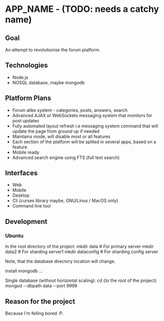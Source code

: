 # APP_NAME - (TODO: needs a catchy name)

## Goal
An attempt to revolutionise the forum platform.

## Technologies
* Node.js
* NOSQL database, maybe mongodb

## Platform Plans
* Forum alike system - categories, posts, answers, search
* Advanced AJAX or WebSockets messaging system that monitors for post updates
* Fully automated layout refresh i.e messaging system command that will update
the page from ground up if needed
* Maintains mode, will disable most or all features
* Each section of the platform will be splited in several apps, based on a feature
* Mobile ready
* Advanced search engine using FTS (full text search)

## Interfaces
* Web
* Mobile
* Desktop
* Cli (curses library maybe, GNU/Linux / MacOS only)
* Command line tool

## Development
### Ubuntu
In the root directory of the project:
mkdir data # For primary server
mkdir data2 # For sharding server1
mkdir dataconfig # For sharding config server

Note, that the database directory location will change.

install mongodb ...

Single database (without horizontal scaling):
cd {to the root of the project}
mongod --dbpath data --port 9999


## Reason for the project
Because I'm felling bored :P.